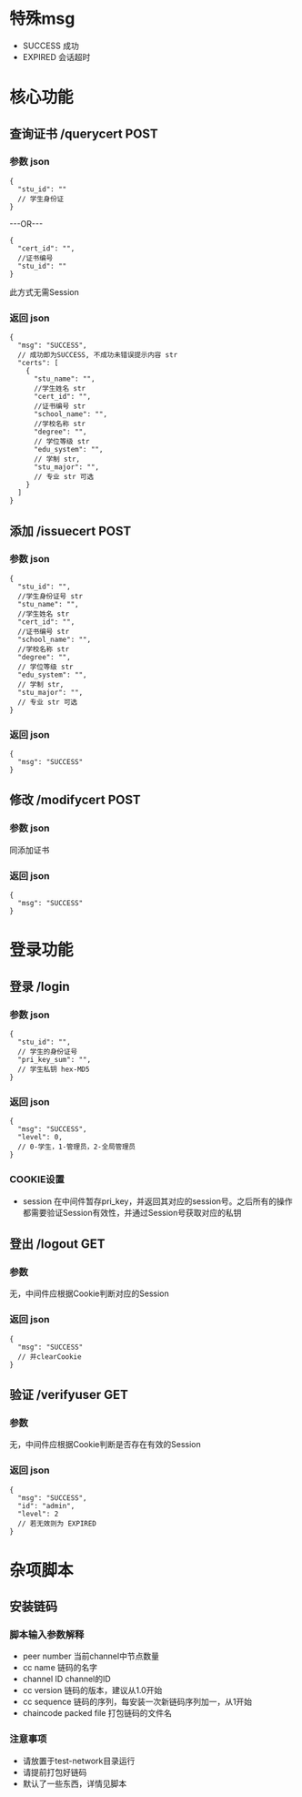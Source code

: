 # 特殊msg

* SUCCESS 成功
* EXPIRED 会话超时

# 核心功能

## 查询证书 /querycert POST

### 参数 json

```json5
{
  "stu_id": ""
  // 学生身份证
}
```

---OR---

```json5
{
  "cert_id": "",
  //证书编号
  "stu_id": ""
}
```

此方式无需Session

### 返回 json

```json5
{
  "msg": "SUCCESS",
  // 成功即为SUCCESS, 不成功未错误提示内容 str
  "certs": [
    {
      "stu_name": "",
      //学生姓名 str
      "cert_id": "",
      //证书编号 str
      "school_name": "",
      //学校名称 str
      "degree": "",
      // 学位等级 str
      "edu_system": "",
      // 学制 str,
      "stu_major": "",
      // 专业 str 可选
    }
  ]
}
```

## 添加 /issuecert POST

### 参数 json

```json5
{
  "stu_id": "",
  //学生身份证号 str
  "stu_name": "",
  //学生姓名 str
  "cert_id": "",
  //证书编号 str
  "school_name": "",
  //学校名称 str
  "degree": "",
  // 学位等级 str
  "edu_system": "",
  // 学制 str,
  "stu_major": "",
  // 专业 str 可选
}
```

### 返回 json

```json5
{
  "msg": "SUCCESS"
}
```

## 修改 /modifycert POST

### 参数 json

同添加证书

### 返回 json

```json5
{
  "msg": "SUCCESS"
}
```

# 登录功能

## 登录 /login

### 参数 json

```json5
{
  "stu_id": "",
  // 学生的身份证号
  "pri_key_sum": "",
  // 学生私钥 hex-MD5
}
```

### 返回 json

```json5
{
  "msg": "SUCCESS",
  "level": 0,
  // 0-学生，1-管理员，2-全局管理员
}
```

### COOKIE设置

* session 在中间件暂存pri_key，并返回其对应的session号。之后所有的操作都需要验证Session有效性，并通过Session号获取对应的私钥

## 登出 /logout GET

### 参数

无，中间件应根据Cookie判断对应的Session

### 返回 json

```json5
{
  "msg": "SUCCESS"
  // 并clearCookie
}
```

## 验证 /verifyuser GET

### 参数

无，中间件应根据Cookie判断是否存在有效的Session

### 返回 json

```json5
{
  "msg": "SUCCESS",
  "id": "admin",
  "level": 2
  // 若无效则为 EXPIRED
}
```

# 杂项脚本

## 安装链码

### 脚本输入参数解释

* peer number 当前channel中节点数量
* cc name 链码的名字
* channel ID channel的ID
* cc version 链码的版本，建议从1.0开始
* cc sequence 链码的序列，每安装一次新链码序列加一，从1开始
* chaincode packed file 打包链码的文件名

### 注意事项

* 请放置于test-network目录运行
* 请提前打包好链码
* 默认了一些东西，详情见脚本